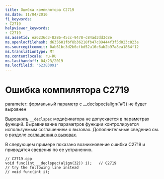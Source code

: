 ```yaml
---
title: Ошибка компилятора C2719
ms.date: 11/04/2016
f1_keywords:
- C2719
helpviewer_keywords:
- C2719
ms.assetid: ea6236d3-8286-45cc-9478-c84ad3dd3c8e
ms.openlocfilehash: d635601fbf8b36218fb47c09444f3f5d023c823e
ms.sourcegitcommit: 0ab61bc3d2b6cfbd52a16c6ab2b97a8ea1864f12
ms.translationtype: MT
ms.contentlocale: ru-RU
ms.lasthandoff: 04/23/2019
ms.locfileid: "62383091"
---
```

# <a name="compiler-error-c2719"></a>Ошибка компилятора C2719

parameter: формальный параметр с __declspec(align('#')) не будет выровнен

[Выровнять](../../cpp/align-cpp.md) `__declspec` модификатора не допускается в параметрах функций. Выравнивание параметров функции контролируется используемым соглашением о вызовах. Дополнительные сведения см. в разделе [соглашения о вызовах](../../cpp/calling-conventions.md).

В следующем примере показано возникновение ошибки C2719 и приводятся сведения по ее устранению.

```
// C2719.cpp
void func(int __declspec(align(32)) i);   // C2719
// try the following line instead
// void func(int i);
```